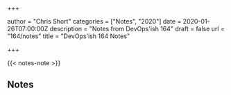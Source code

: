 +++

author = "Chris Short"
categories = ["Notes", "2020"]
date = 2020-01-26T07:00:00Z
description = "Notes from DevOps'ish 164"
draft = false
url = "164/notes"
title = "DevOps'ish 164 Notes"

+++

{{< notes-note >}}

## Notes
